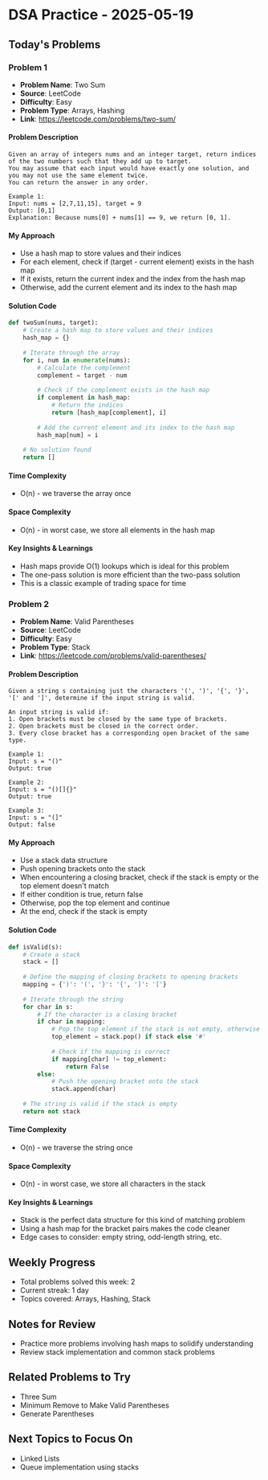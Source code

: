 # DSA Practice - 2025-05-19

## Today's Problems

### Problem 1
- **Problem Name**: Two Sum
- **Source**: LeetCode
- **Difficulty**: Easy
- **Problem Type**: Arrays, Hashing
- **Link**: https://leetcode.com/problems/two-sum/

#### Problem Description
```
Given an array of integers nums and an integer target, return indices of the two numbers such that they add up to target.
You may assume that each input would have exactly one solution, and you may not use the same element twice.
You can return the answer in any order.

Example 1:
Input: nums = [2,7,11,15], target = 9
Output: [0,1]
Explanation: Because nums[0] + nums[1] == 9, we return [0, 1].
```

#### My Approach
- Use a hash map to store values and their indices
- For each element, check if (target - current element) exists in the hash map
- If it exists, return the current index and the index from the hash map
- Otherwise, add the current element and its index to the hash map

#### Solution Code
```python
def twoSum(nums, target):
    # Create a hash map to store values and their indices
    hash_map = {}
    
    # Iterate through the array
    for i, num in enumerate(nums):
        # Calculate the complement
        complement = target - num
        
        # Check if the complement exists in the hash map
        if complement in hash_map:
            # Return the indices
            return [hash_map[complement], i]
        
        # Add the current element and its index to the hash map
        hash_map[num] = i
    
    # No solution found
    return []
```

#### Time Complexity
- O(n) - we traverse the array once

#### Space Complexity
- O(n) - in worst case, we store all elements in the hash map

#### Key Insights & Learnings
- Hash maps provide O(1) lookups which is ideal for this problem
- The one-pass solution is more efficient than the two-pass solution
- This is a classic example of trading space for time

### Problem 2
- **Problem Name**: Valid Parentheses
- **Source**: LeetCode
- **Difficulty**: Easy
- **Problem Type**: Stack
- **Link**: https://leetcode.com/problems/valid-parentheses/

#### Problem Description
```
Given a string s containing just the characters '(', ')', '{', '}', '[' and ']', determine if the input string is valid.

An input string is valid if:
1. Open brackets must be closed by the same type of brackets.
2. Open brackets must be closed in the correct order.
3. Every close bracket has a corresponding open bracket of the same type.

Example 1:
Input: s = "()"
Output: true

Example 2:
Input: s = "()[]{}"
Output: true

Example 3:
Input: s = "(]"
Output: false
```

#### My Approach
- Use a stack data structure
- Push opening brackets onto the stack
- When encountering a closing bracket, check if the stack is empty or the top element doesn't match
- If either condition is true, return false
- Otherwise, pop the top element and continue
- At the end, check if the stack is empty

#### Solution Code
```python
def isValid(s):
    # Create a stack
    stack = []
    
    # Define the mapping of closing brackets to opening brackets
    mapping = {')': '(', '}': '{', ']': '['}
    
    # Iterate through the string
    for char in s:
        # If the character is a closing bracket
        if char in mapping:
            # Pop the top element if the stack is not empty, otherwise assign a dummy value
            top_element = stack.pop() if stack else '#'
            
            # Check if the mapping is correct
            if mapping[char] != top_element:
                return False
        else:
            # Push the opening bracket onto the stack
            stack.append(char)
    
    # The string is valid if the stack is empty
    return not stack
```

#### Time Complexity
- O(n) - we traverse the string once

#### Space Complexity
- O(n) - in worst case, we store all characters in the stack

#### Key Insights & Learnings
- Stack is the perfect data structure for this kind of matching problem
- Using a hash map for the bracket pairs makes the code cleaner
- Edge cases to consider: empty string, odd-length string, etc.

## Weekly Progress
- Total problems solved this week: 2
- Current streak: 1 day
- Topics covered: Arrays, Hashing, Stack

## Notes for Review
- Practice more problems involving hash maps to solidify understanding
- Review stack implementation and common stack problems

## Related Problems to Try
- Three Sum
- Minimum Remove to Make Valid Parentheses
- Generate Parentheses

## Next Topics to Focus On
- Linked Lists
- Queue implementation using stacks
